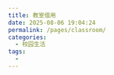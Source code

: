 ```yaml
---
title: 教室借用
date: 2025-08-06 19:04:24
permalink: /pages/classroom/
categories:
  - 校园生活
tags:
  - 
---
```

